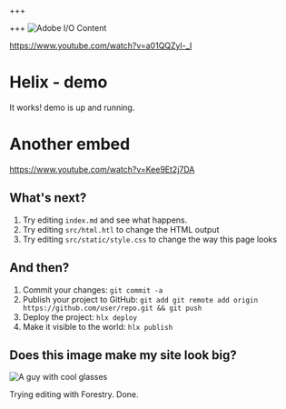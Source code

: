 +++

+++
![Adobe I/O Content](/content/dam/udp/language-masters/en/home_callout01.jpg.img.jpg)

https://www.youtube.com/watch?v=a01QQZyl-_I

# Helix - demo

It works! demo is up and running.

# Another embed

https://www.youtube.com/watch?v=Kee9Et2j7DA

## What's next?

1. Try editing `index.md` and see what happens.
2. Try editing `src/html.htl` to change the HTML output
3. Try editing `src/static/style.css` to change the way this page looks

## And then?

1. Commit your changes: `git commit -a`
2. Publish your project to GitHub: `git add git remote add origin https://github.com/user/repo.git && git push`
3. Deploy the project: `hlx deploy`
4. Make it visible to the world: `hlx publish`

## Does this image make my site look big?

![A guy with cool glasses](htdocs/big-image.jpg)

Trying editing with Forestry. Done.